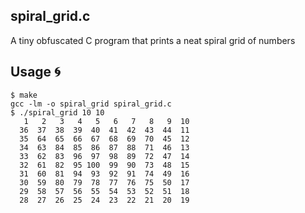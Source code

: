 ## spiral_grid.c
A tiny obfuscated C program that prints a neat spiral grid of numbers

## Usage 🌀
```
$ make
gcc -lm -o spiral_grid spiral_grid.c
$ ./spiral_grid 10 10
   1   2   3   4   5   6   7   8   9  10
  36  37  38  39  40  41  42  43  44  11
  35  64  65  66  67  68  69  70  45  12
  34  63  84  85  86  87  88  71  46  13
  33  62  83  96  97  98  89  72  47  14
  32  61  82  95 100  99  90  73  48  15
  31  60  81  94  93  92  91  74  49  16
  30  59  80  79  78  77  76  75  50  17
  29  58  57  56  55  54  53  52  51  18
  28  27  26  25  24  23  22  21  20  19
```
